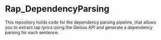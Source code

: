# Rap_DependencyParsing
This repository holds code for the dependency parsing pipeline, that allows you to extract rap lyrics using the Genius API and generate a dependency parsing for each sentence. 
